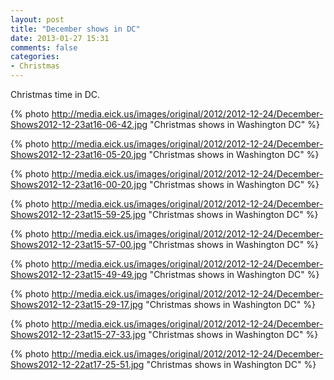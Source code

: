 ```yaml
---
layout: post
title: "December shows in DC"
date: 2013-01-27 15:31
comments: false
categories: 
- Christmas
---
```

Christmas time in DC.

{% photo http://media.eick.us/images/original/2012/2012-12-24/December-Shows2012-12-23at16-06-42.jpg "Christmas shows in Washington DC" %}

{% photo http://media.eick.us/images/original/2012/2012-12-24/December-Shows2012-12-23at16-05-20.jpg "Christmas shows in Washington DC" %}

{% photo http://media.eick.us/images/original/2012/2012-12-24/December-Shows2012-12-23at16-00-20.jpg "Christmas shows in Washington DC" %}

{% photo http://media.eick.us/images/original/2012/2012-12-24/December-Shows2012-12-23at15-59-25.jpg "Christmas shows in Washington DC" %}

{% photo http://media.eick.us/images/original/2012/2012-12-24/December-Shows2012-12-23at15-57-00.jpg "Christmas shows in Washington DC" %}

{% photo http://media.eick.us/images/original/2012/2012-12-24/December-Shows2012-12-23at15-49-49.jpg "Christmas shows in Washington DC" %}

{% photo http://media.eick.us/images/original/2012/2012-12-24/December-Shows2012-12-23at15-29-17.jpg "Christmas shows in Washington DC" %}

{% photo http://media.eick.us/images/original/2012/2012-12-24/December-Shows2012-12-23at15-27-33.jpg "Christmas shows in Washington DC" %}

{% photo http://media.eick.us/images/original/2012/2012-12-24/December-Shows2012-12-22at17-25-51.jpg "Christmas shows in Washington DC" %}